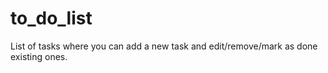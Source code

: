 # to_do_list

List of tasks where you can add a new task and edit/remove/mark as done existing ones.
